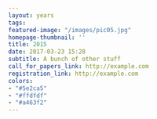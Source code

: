 ```yaml
---
layout: years
tags: 
featured-image: "/images/pic05.jpg"
homepage-thumbnail: ''
title: 2015
date: 2017-03-23 15:28
subtitle: A bunch of other stuff
call_for_papers_link: http://example.com
registration_link: http://example.com
colors:
- "#5e2ca5"
- "#ffdfdf"
- "#a463f2"
---
```

